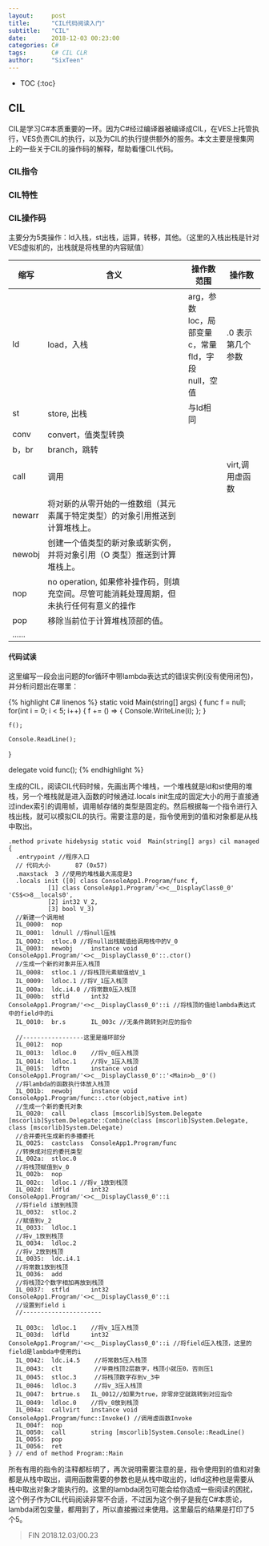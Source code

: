 ```yaml
---
layout:     post
title:      "CIL代码阅读入门"
subtitle:   "CIL"
date:       2018-12-03 00:23:00
categories: C#
tags:       C# CIL CLR
author:     "SixTeen"
---
```


* TOC
{:toc}

## CIL

CIL是学习C#本质重要的一环。因为C#经过编译器被编译成CIL，在VES上托管执行，VES负责CIL的执行，以及为CIL的执行提供额外的服务。本文主要是搜集网上的一些关于CIL的操作码的解释，帮助看懂CIL代码。

### CIL指令

### CIL特性

### CIL操作码

主要分为5类操作：ld入栈，st出栈，运算，转移，其他。（这里的入栈出栈是针对VES虚拟机的，出栈就是将栈里的内容赋值）

|缩写|含义|操作数范围|操作数|
|---|---|---|---|
|ld|load，入栈|arg，参数<br/>loc，局部变量<br/>c，常量<br/>fld，字段<br/>null，空值|.0 表示第几个参数|
|st|store, 出栈|与ld相同|
|conv|convert，值类型转换|
|b，br|branch，跳转|
|call|调用||virt,调用虚函数|
|newarr|将对新的从零开始的一维数组（其元素属于特定类型）的对象引用推送到计算堆栈上。|
|newobj|创建一个值类型的新对象或新实例，并将对象引用（O 类型）推送到计算堆栈上。|
|nop|no operation, 如果修补操作码，则填充空间。尽管可能消耗处理周期，但未执行任何有意义的操作|
|pop|移除当前位于计算堆栈顶部的值。|
|......|

#### 代码试读

这里编写一段会出问题的for循环中带lambda表达式的错误实例(没有使用闭包)，并分析问题出在哪里：

{% highlight C# linenos %}
static void Main(string[] args)
{
    func f = null;
    for(int i = 0; i < 5; i++)
    {
        f += () =>
        {
            Console.WriteLine(i);
        };
    }

    f();

    Console.ReadLine();
}

delegate void func();
{% endhighlight %}

生成的CIL，阅读CIL代码时候，先画出两个堆栈，一个堆栈就是ld和st使用的堆栈，另一个堆栈就是进入函数的时候通过.locals init生成的固定大小的用于直接通过index索引的调用帧，调用帧存储的类型是固定的。然后根据每一个指令进行入栈出栈，就可以模拟CIL的执行。需要注意的是，指令使用到的值和对象都是从栈中取出。

```
.method private hidebysig static void  Main(string[] args) cil managed
{
  .entrypoint //程序入口
  // 代码大小       87 (0x57)
  .maxstack  3 //使用的堆栈最大高度是3
  .locals init ([0] class ConsoleApp1.Program/func f,
           [1] class ConsoleApp1.Program/'<>c__DisplayClass0_0' 'CS$<>8__locals0',
           [2] int32 V_2,
           [3] bool V_3)
  //新建一个调用帧
  IL_0000:  nop
  IL_0001:  ldnull //将null压栈
  IL_0002:  stloc.0	//将null出栈赋值给调用栈中的V_0
  IL_0003:  newobj     instance void ConsoleApp1.Program/'<>c__DisplayClass0_0'::.ctor()
  //生成一个新的对象并压入栈顶
  IL_0008:  stloc.1 //将栈顶元素赋值给V_1
  IL_0009:  ldloc.1 //将V_1压入栈顶
  IL_000a:  ldc.i4.0 //将常数0压入栈顶
  IL_000b:  stfld      int32 ConsoleApp1.Program/'<>c__DisplayClass0_0'::i //将栈顶的值给lambda表达式中的field中的i
  IL_0010:  br.s       IL_003c //无条件跳转到对应的指令

  //-----------------这里是循环部分
  IL_0012:  nop
  IL_0013:  ldloc.0    //将v_0压入栈顶
  IL_0014:  ldloc.1    //将v_1压入栈顶
  IL_0015:  ldftn      instance void ConsoleApp1.Program/'<>c__DisplayClass0_0'::'<Main>b__0'()
  //将lambda的函数执行体放入栈顶
  IL_001b:  newobj     instance void ConsoleApp1.Program/func::.ctor(object,native int)
  //生成一个新的委托对象
  IL_0020:  call       class [mscorlib]System.Delegate [mscorlib]System.Delegate::Combine(class [mscorlib]System.Delegate, class [mscorlib]System.Delegate)
  //合并委托生成新的多播委托
  IL_0025:  castclass  ConsoleApp1.Program/func
  //转换成对应的委托类型
  IL_002a:  stloc.0
  //将栈顶赋值到v_0
  IL_002b:  nop
  IL_002c:  ldloc.1 //将v_1放到栈顶
  IL_002d:  ldfld      int32 ConsoleApp1.Program/'<>c__DisplayClass0_0'::i
  //将field i放到栈顶
  IL_0032:  stloc.2
  //赋值到v_2
  IL_0033:  ldloc.1
  //将v_1放到栈顶
  IL_0034:  ldloc.2
  //将v_2放到栈顶
  IL_0035:  ldc.i4.1
  //将常数1放到栈顶
  IL_0036:  add
  //将栈顶2个数字相加再放到栈顶
  IL_0037:  stfld      int32 ConsoleApp1.Program/'<>c__DisplayClass0_0'::i
  //设置到field i
  //----------------------

  IL_003c:  ldloc.1    //将v_1压入栈顶
  IL_003d:  ldfld      int32 ConsoleApp1.Program/'<>c__DisplayClass0_0'::i //将field压入栈顶，这里的field是lambda中使用的i
  IL_0042:  ldc.i4.5	//将常数5压入栈顶
  IL_0043:  clt         //毕竟栈顶2层数字，栈顶小就压0，否则压1
  IL_0045:  stloc.3     //将栈顶数字存到v_3中
  IL_0046:  ldloc.3		//将v_3压入栈顶
  IL_0047:  brtrue.s   IL_0012//如果为true，非零非空就跳转到对应指令
  IL_0049:  ldloc.0    //将v_0放到栈顶
  IL_004a:  callvirt   instance void ConsoleApp1.Program/func::Invoke() //调用虚函数Invoke
  IL_004f:  nop
  IL_0050:  call       string [mscorlib]System.Console::ReadLine()
  IL_0055:  pop        
  IL_0056:  ret
} // end of method Program::Main

```

所有有用的指令的注释都标明了，再次说明需要注意的是，指令使用到的值和对象都是从栈中取出，调用函数需要的参数也是从栈中取出的，ldfld这种也是需要从栈中取出对象才能执行的。这里的lambda闭包可能会给你造成一些阅读的困扰，这个例子作为CIL代码阅读非常不合适，不过因为这个例子是我在C#本质论，lambda闭包变量，都用到了，所以直接搬过来使用。这里最后的结果是打印了5个5。

>FIN 2018.12.03/00.23